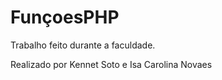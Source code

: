 # FunçoesPHP
Trabalho feito durante a faculdade.
<p> Realizado por Kennet Soto e Isa Carolina Novaes </p>
